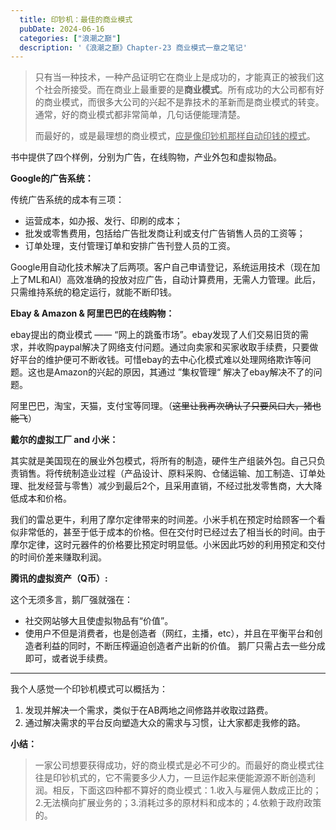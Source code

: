 ```yaml
---
  title: 印钞机：最佳的商业模式
  pubDate: 2024-06-16
  categories: ["浪潮之巅"]
  description: '《浪潮之巅》Chapter-23 商业模式一章之笔记'
---
```



<!-- 风口站对了，猪也可以飞起来 -->

<!-- ### 印钞机：最佳的商业模式 -->

>只有当一种技术，一种产品证明它在商业上是成功的，才能真正的被我们这个社会所接受。而在商业上最重要的是**商业模式**。所有成功的大公司都有好的商业模式，而很多大公司的兴起不是靠技术的革新而是商业模式的转变。通常，好的商业模式都非常简单，几句话便能理清楚。
>
>而最好的，或是最理想的商业模式，<u>应是像印钞机那样自动印钱的模式</u>。

书中提供了四个样例，分别为广告，在线购物，产业外包和虚拟物品。

**Google的广告系统：**

传统广告系统的成本有三项：

- 运营成本，如办报、发行、印刷的成本；
- 批发或零售费用，包括给广告批发商让利或支付广告销售人员的工资等；
- 订单处理，支付管理订单和安排广告刊登人员的工资。

 Google用自动化技术解决了后两项。客户自己申请登记，系统运用技术（现在加上了ML和AI）高效准确的投放对应广告，自动计算费用，无需人力管理。此后，只需维持系统的稳定运行，就能不断印钱。

**Ebay & Amazon & 阿里巴巴的在线购物：**

ebay提出的商业模式 —— “网上的跳蚤市场”。ebay发现了人们交易旧货的需求，并收购paypal解决了网络支付问题。通过向卖家和买家收取手续费，只要做好平台的维护便可不断收钱。可惜ebay的去中心化模式难以处理网络欺诈等问题。这也是Amazon的兴起的原因，其通过 ”集权管理“ 解决了ebay解决不了的问题。

阿里巴巴，淘宝，天猫，支付宝等同理。（~~这里让我再次确认了只要风口大，猪也能飞~~）

**戴尔的虚拟工厂 and 小米：**

其实就是美国现在的展业外包模式，将所有的制造，硬件生产组装外包。自己只负责销售。将传统制造业过程（产品设计、原料采购、仓储运输、加工制造、订单处理、批发经营与零售）减少到最后2个，且采用直销，不经过批发零售商，大大降低成本和价格。

我们的雷总更牛，利用了摩尔定律带来的时间差。小米手机在预定时给顾客一个看似非常低的，甚至于低于成本的价格。但在交付时已经过去了相当长的时间。由于摩尔定律，这时元器件的价格要比预定时明显低。小米因此巧妙的利用预定和交付的时间价差来赚取利润。

**腾讯的虚拟资产（Q币）:**

这个无须多言，鹅厂强就强在：
- 社交网站够大且使虚拟物品有“价值”。
- 使用户不但是消费者，也是创造者（网红，主播，etc），并且在平衡平台和创造者利益的同时，不断压榨逼迫创造者产出新的价值。
鹅厂只需占去一些分成即可，或者说手续费。

---

我个人感觉一个印钞机模式可以概括为：

1. 发现并解决一个需求，类似于在AB两地之间修路并收取过路费。
2. 通过解决需求的平台反向塑造大众的需求与习惯，让大家都走我修的路。

**小结：**

> 一家公司想要获得成功，好的商业模式是必不可少的。而最好的商业模式往往是印钞机式的，它不需要多少人力，一旦运作起来便能源源不断创造利润。相反，下面这四种都不算好的商业模式：1.收入与雇佣人数成正比的；2.无法横向扩展业务的；3.消耗过多的原材料和成本的；4.依赖于政府政策的。
>